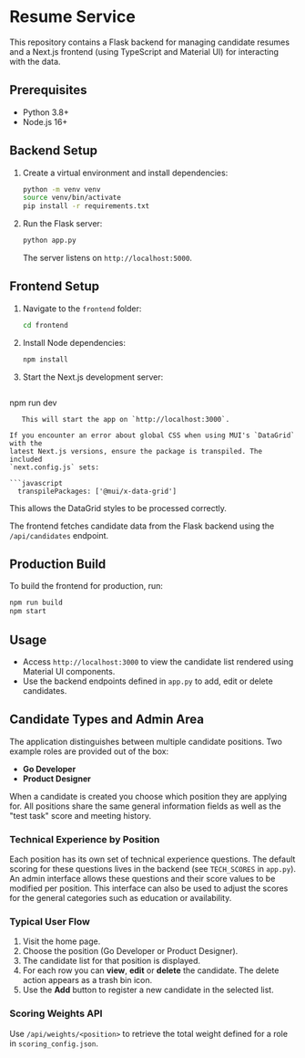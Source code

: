 # Resume Service

This repository contains a Flask backend for managing candidate resumes and a Next.js frontend (using TypeScript and Material UI) for interacting with the data.

## Prerequisites

- Python 3.8+
- Node.js 16+

## Backend Setup

1. Create a virtual environment and install dependencies:
   ```bash
   python -m venv venv
   source venv/bin/activate
   pip install -r requirements.txt
   ```
2. Run the Flask server:
   ```bash
   python app.py
   ```
   The server listens on `http://localhost:5000`.

## Frontend Setup

1. Navigate to the `frontend` folder:
   ```bash
   cd frontend
   ```
2. Install Node dependencies:
   ```bash
   npm install
   ```
3. Start the Next.js development server:
   ```bash
npm run dev
```
   This will start the app on `http://localhost:3000`.

If you encounter an error about global CSS when using MUI's `DataGrid` with the
latest Next.js versions, ensure the package is transpiled. The included
`next.config.js` sets:

```javascript
  transpilePackages: ['@mui/x-data-grid']
```

This allows the DataGrid styles to be processed correctly.

The frontend fetches candidate data from the Flask backend using the `/api/candidates` endpoint.

## Production Build

To build the frontend for production, run:
```bash
npm run build
npm start
```

## Usage

- Access `http://localhost:3000` to view the candidate list rendered using Material UI components.
- Use the backend endpoints defined in `app.py` to add, edit or delete candidates.

## Candidate Types and Admin Area

The application distinguishes between multiple candidate positions. Two example
roles are provided out of the box:

- **Go Developer**
- **Product Designer**

When a candidate is created you choose which position they are applying for. All
positions share the same general information fields as well as the "test task"
score and meeting history.

### Technical Experience by Position

Each position has its own set of technical experience questions. The default
scoring for these questions lives in the backend (see `TECH_SCORES` in
`app.py`). An admin interface allows these questions and their score values to
be modified per position. This interface can also be used to adjust the scores
for the general categories such as education or availability.

### Typical User Flow

1. Visit the home page.
2. Choose the position (Go Developer or Product Designer).
3. The candidate list for that position is displayed.
4. For each row you can **view**, **edit** or **delete** the candidate. The
   delete action appears as a trash bin icon.
5. Use the **Add** button to register a new candidate in the selected list.

### Scoring Weights API

Use `/api/weights/<position>` to retrieve the total weight defined for a role in
`scoring_config.json`.


